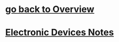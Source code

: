 # [go back to Overview](https://github.com/c4arl0s)

# [Electronic Devices Notes](https://github.com/c4arl0s/ElectronicDevicesNotes#go-back-to-overview)
